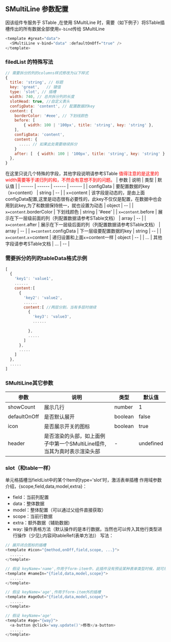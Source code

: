 ## SMultiLine 参数配置
因该组件专服务于 STable ,在使用 SMultiLine 时，需要（如下例子）将STable插槽传出的所有数据全部使用`v-bind`传给 SMultiLine
```js
<template #great="data">
  <SMultiLine v-bind="data" :defaultOnOff="true" />
</template>
```

### filedList 的特殊写法
```js
// 需要拆分的列的columns样式修改为以下样式
{
  title: 'string', // 标题
  key: 'great',   // 键值
  type: 'slot', // 插槽
  width: 740, // 总共拆分列的长度
  slotHead: true, //自定义表头
  configData: 'content', // 配置数据的key
  content: { 
    borderColor: '#eee', // 下划线颜色
    before: [
        { width: 100 | '100px', title: 'string', key: 'string' },
    ], 
    configData: 'content',
    content: {
      ..... // 如果此处需要继续拆分
    }
    after: [  { width: 100 | '100px', title: 'string', key: 'string' },]
  },
}
```
在这里只说几个特殊的字段，其他字段说明请参考STable
<font style='color:red'> 值得注意的是这里的width需要等于递归列的和，不然会有意想不到的问题。</font>
| 参数 | 说明 | 类型 | 默认值 |
| ------ | ------ | ------ |  ------ |
| configData | 要配置数据的key（x=content） | string | -- |
| `x`=content | 该字段是动态的，是由上面configData配置,这里是动态很有必要性的，此key不仅仅是配置，在数据中也会用到此key,为了和数据保持统一，就也设置为动态 | object | -- |
| `x=content`.borderColor | 下划线颜色 | string | '#eee' |
| `x=content`.before | 展示在下一层级前面的列（列配置数据请参考STable文档） | array | -- |
| `x=content`.after | 展示在下一层级后面的列（列配置数据请参考STable文档） | array | -- |
| `x=content`.configData | 下一层级要配置数据的key | string | -- |
| `x=content`.`x`=content | 递归设置和上面`x`=content一样 | object | -- |
| ... | 其他字段请参考STable文档 | ... | -- |


### 需要拆分的列的tableData格式示例
```js
[
  {
    'key1': 'value1',
    ......
    content:[
      {
        'key2': 'value2',
        ......
        content:[ //两层分割，当有多层时继续
          {
            'key3': 'value3',
            ......
              
          },
          .....
        ]
      },
      .....
    ]
  },
  .....
]
```
### SMultiLine其它参数

| 参数 | 说明 | 类型 | 默认值 |
| ------ | ------ | ------ |  ------ |
| showCount | 展示几行 | number | 1 |
| defaultOnOff | 是否默认展开 | boolean | false |
| icon | 是否展示开关的图标 | boolean | true |
| header | 是否渲染的头部，如上面例子中第一个SMultiLine组件,当其为真时表示渲染头部 | - | undefined |

### slot（和table一样）
单元格插槽当fieldList中的某个Item的type='slot'时，激活表单插槽
作用域参数介绍，{scope,field,data,model,extra}：
* field：当前列配置
* data：整体数据
* model：整体配置（可以通过父组件直接获取）
* scope：当前行数据
* extra：额外数据（辅助数据)
* way: 操作表格方法（默认操作的是本行数据，当然也可以传入其他行类型进行操作（少见);内容间tableRef(表单方法)）
写法：
```js
// 展开闭合图标的插槽
<template #icon="{method,onOff,field,scope, ...}">
  ......
</template>

// 假设 keyName='name',作用于form-item中，此插件没有预设某种表单类型时候，就可用此插槽进行自定义。
<template #nameIn="{field,data,model,scope}">
  ......
</template>

// 假设 keyName='age',作用于form-item外的插槽
<template #ageOut="{field,data,model,scope}">
  ......
</template>

// 假设 keyName='age'
<template #age="{way}">
  <a-button @click='way.update()'>修改</a-button>
  ......
</template>
```
